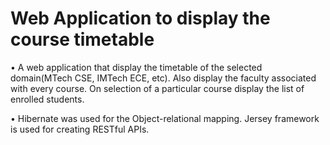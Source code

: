 # Web Application to display the course timetable

• A web application that display the timetable of the selected domain(MTech CSE, IMTech ECE, etc). Also display the faculty associated with every course. On selection of a particular course display the list of enrolled students.

• Hibernate was used for the Object-relational mapping. Jersey framework is used for creating RESTful APIs.
